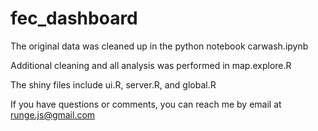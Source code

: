 # fec_dashboard

The original data was cleaned up in the python notebook carwash.ipynb 

Additional cleaning and all analysis was performed in map.explore.R

The shiny files include ui.R, server.R, and global.R

If you have questions or comments, you can reach me by email at runge.js@gmail.com
